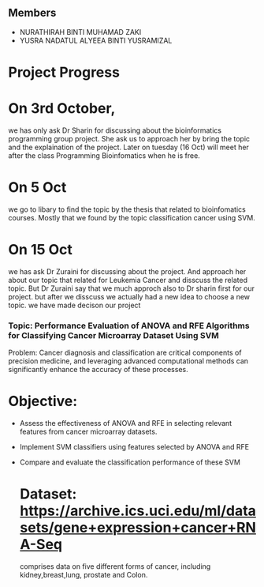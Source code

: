 ## Members
- NURATHIRAH BINTI MUHAMAD ZAKI
- YUSRA NADATUL ALYEEA BINTI YUSRAMIZAL

# Project Progress
# On 3rd October, 
we has only ask Dr Sharin for discussing about the bioinformatics programming group project. 
She ask us to approach her by bring the topic and the explaination of the project. 
Later on tuesday (16 Oct) will meet her after the class Programming Bioinfomatics when he is free.

# On 5 Oct 
we go to libary to find the topic by the thesis that related to bioinfomatics courses. Mostly that we found by the topic classification cancer using SVM.

# On 15 Oct 
we has ask Dr Zuraini for discussing about the project. And approach her about our topic that related for Leukemia Cancer and disscuss the related topic. But Dr Zuraini say that we much approch also to Dr sharin first for our project.
but after we disscuss we actually had a new idea to choose a new topic.
we have made decison our project 

### Topic: Performance Evaluation of ANOVA and RFE Algorithms for Classifying Cancer Microarray Dataset Using SVM
Problem: Cancer diagnosis and classification are critical components of precision medicine, and leveraging advanced computational methods can significantly enhance the accuracy of these processes. 

# Objective:
- Assess the effectiveness of ANOVA and RFE in selecting relevant features from cancer microarray datasets.
- Implement SVM classifiers using features selected by ANOVA and RFE
- Compare and evaluate the classification performance of these SVM

  # Dataset: https://archive.ics.uci.edu/ml/datasets/gene+expression+cancer+RNA-Seq
    comprises data on five different forms of cancer, including kidney,breast,lung, prostate and Colon.
  
